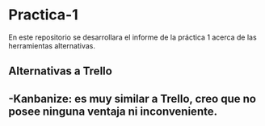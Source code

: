 # Practica-1
En este repositorio se desarrollara el informe de la práctica 1 acerca de las herramientas alternativas.
## Alternativas a Trello

-Kanbanize: es muy similar a Trello, creo que no posee ninguna ventaja ni inconveniente.
-

